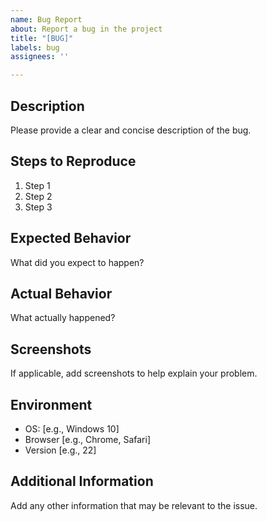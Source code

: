 ```yaml
---
name: Bug Report
about: Report a bug in the project
title: "[BUG]"
labels: bug
assignees: ''

---
```


## Description

Please provide a clear and concise description of the bug.

## Steps to Reproduce

1. Step 1
2. Step 2
3. Step 3

## Expected Behavior

What did you expect to happen?

## Actual Behavior

What actually happened?

## Screenshots

If applicable, add screenshots to help explain your problem.

## Environment

- OS: [e.g., Windows 10]
- Browser [e.g., Chrome, Safari]
- Version [e.g., 22]

## Additional Information

Add any other information that may be relevant to the issue.

